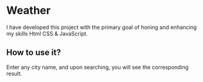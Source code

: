 # Weather

I have developed this project with the primary goal of honing and enhancing my skills Html CSS &amp; JavaScript.

## How to use it?
Enter any city name, and upon searching, you will see the corresponding result.
